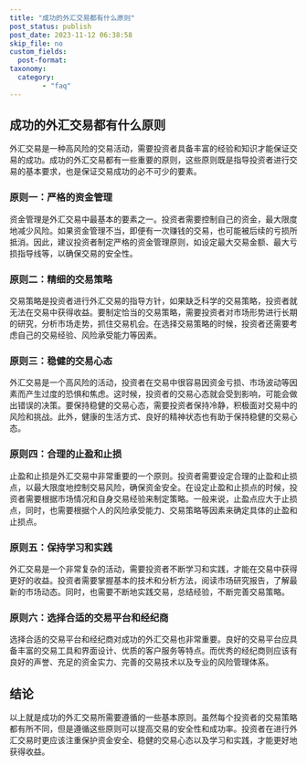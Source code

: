 ```yaml
---
title: "成功的外汇交易都有什么原则"
post_status: publish
post_date: 2023-11-12 06:38:58
skip_file: no
custom_fields: 
  post-format: 
taxonomy:
  category:
        - "faq"
---
```


## 成功的外汇交易都有什么原则

外汇交易是一种高风险的交易活动，需要投资者具备丰富的经验和知识才能保证交易的成功。成功的外汇交易都有一些重要的原则，这些原则既是指导投资者进行交易的基本要求，也是保证交易成功的必不可少的要素。

### 原则一：严格的资金管理

资金管理是外汇交易中最基本的要素之一。投资者需要控制自己的资金，最大限度地减少风险。如果资金管理不当，即便有一次赚钱的交易，也可能被后续的亏损所抵消。因此，建议投资者制定严格的资金管理原则，如设定最大交易金额、最大亏损指导线等，以确保交易的安全性。

### 原则二：精细的交易策略

交易策略是投资者进行外汇交易的指导方针，如果缺乏科学的交易策略，投资者就无法在交易中获得收益。要制定恰当的交易策略，需要投资者对市场形势进行长期的研究，分析市场走势，抓住交易机会。在选择交易策略的时候，投资者还需要考虑自己的交易经验、风险承受能力等因素。

### 原则三：稳健的交易心态

外汇交易是一个高风险的活动，投资者在交易中很容易因资金亏损、市场波动等因素而产生过度的恐惧和焦虑。这时候，投资者的交易心态就会受到影响，可能会做出错误的决策。要保持稳健的交易心态，需要投资者保持冷静，积极面对交易中的风险和挑战。此外，健康的生活方式、良好的精神状态也有助于保持稳健的交易心态。

### 原则四：合理的止盈和止损

止盈和止损是外汇交易中非常重要的一个原则。投资者需要设定合理的止盈和止损点，以最大限度地控制交易风险，确保资金安全。在设定止盈和止损点的时候，投资者需要根据市场情况和自身交易经验来制定策略。一般来说，止盈点应大于止损点，同时，也需要根据个人的风险承受能力、交易策略等因素来确定具体的止盈和止损点。

### 原则五：保持学习和实践

外汇交易是一个非常复杂的活动，需要投资者不断学习和实践，才能在交易中获得更好的收益。投资者需要掌握基本的技术和分析方法，阅读市场研究报告，了解最新的市场动态。同时，也需要不断地实践交易，总结经验，不断完善交易策略。

### 原则六：选择合适的交易平台和经纪商

选择合适的交易平台和经纪商对成功的外汇交易也非常重要。良好的交易平台应具备丰富的交易工具和界面设计、优质的客户服务等特点。而优秀的经纪商则应该有良好的声誉、充足的资金实力、完善的交易技术以及专业的风险管理体系。

## 结论

以上就是成功的外汇交易所需要遵循的一些基本原则。虽然每个投资者的交易策略都有所不同，但是遵循这些原则可以提高交易的安全性和成功率。投资者在进行外汇交易时更应该注重保护资金安全、稳健的交易心态以及学习和实践，才能更好地获得收益。
